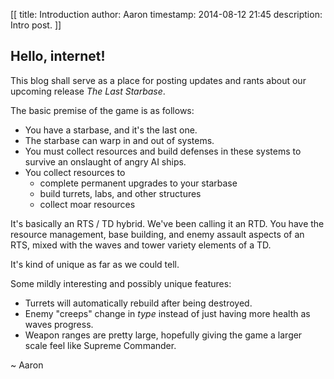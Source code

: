 [[
title: Introduction
author: Aaron
timestamp: 2014-08-12 21:45
description: Intro post.
]]

## Hello, internet!

This blog shall serve as a place for posting updates and rants about our upcoming release *The Last Starbase*.

The basic premise of the game is as follows: 

* You have a starbase, and it's the last one. 
* The starbase can warp in and out of systems.
* You must collect resources and build defenses in these systems to survive an onslaught of angry AI ships.
* You collect resources to 
    * complete permanent upgrades to your starbase
    * build turrets, labs, and other structures
    * collect moar resources

It's basically an RTS / TD hybrid. We've been calling it an RTD. You have the resource management, base building, and enemy assault aspects
of an RTS, mixed with the waves and tower variety elements of a TD.

It's kind of unique as far as we could tell. 

Some mildly interesting and possibly unique features: 

* Turrets will automatically rebuild after being destroyed.
* Enemy "creeps" change in *type* instead of just having more health as waves progress.
* Weapon ranges are pretty large, hopefully giving the game a larger scale feel like Supreme Commander. 

~ Aaron
